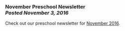 <h3 class="ui header">
  November Preschool Newsletter
  <div class="sub header">
    <i>Posted November 3, 2016</i>
  </div>
</h3>

Check out our preschool newsletter for
<a href="{{ site.baseurl }}/assets/newsletters/COH November 2016 Newsletter.pdf">November 2016</a>.
